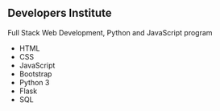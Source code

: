 **Developers Institute**
---------------------
Full Stack Web Development, Python and JavaScript program

* HTML
* CSS
* JavaScript
* Bootstrap
* Python 3
* Flask
* SQL
